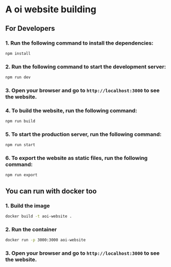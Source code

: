 # A oi website building

## For Developers

### 1. Run the following command to install the dependencies:

```bash
npm install
```

### 2. Run the following command to start the development server:

```bash
npm run dev
```

### 3. Open your browser and go to `http://localhost:3000` to see the website.

### 4. To build the website, run the following command:

```bash
npm run build
```

### 5. To start the production server, run the following command:

```bash
npm run start
```

### 6. To export the website as static files, run the following command:

```bash
npm run export
```

## You can run with docker too

### 1. Build the image

```bash
docker build -t aoi-website .
```

### 2. Run the container

```bash
docker run -p 3000:3000 aoi-website
```

### 3. Open your browser and go to `http://localhost:3000` to see the website.

